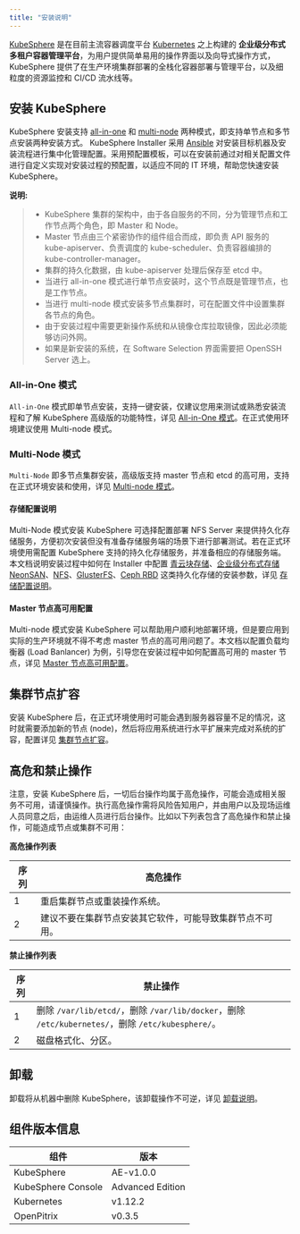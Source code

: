 ```yaml
---
title: "安装说明"
---
```


[KubeSphere](https://kubesphere.io) 是在目前主流容器调度平台 [Kubernetes](https://kubernetes.io) 之上构建的 **企业级分布式多租户容器管理平台**，为用户提供简单易用的操作界面以及向导式操作方式，KubeSphere 提供了在生产环境集群部署的全栈化容器部署与管理平台，以及细粒度的资源监控和 CI/CD 流水线等。

## 安装 KubeSphere

KubeSphere 安装支持 [all-in-one](../all-in-one) 和 [multi-node](../multi-node) 两种模式，即支持单节点和多节点安装两种安装方式。 KubeSphere Installer 采用 [Ansible](https://www.ansible.com/) 对安装目标机器及安装流程进行集中化管理配置。采用预配置模板，可以在安装前通过对相关配置文件进行自定义实现对安装过程的预配置，以适应不同的 IT 环境，帮助您快速安装 KubeSphere。

**说明:**

> - KubeSphere 集群的架构中，由于各自服务的不同，分为管理节点和工作节点两个角色，即 Master 和 Node。
> - Master 节点由三个紧密协作的组件组合而成，即负责 API 服务的 kube-apiserver、负责调度的 kube-scheduler、负责容器编排的 kube-controller-manager。
> - 集群的持久化数据，由 kube-apiserver 处理后保存至 etcd 中。
> - 当进行 all-in-one 模式进行单节点安装时，这个节点既是管理节点，也是工作节点。
> - 当进行 multi-node 模式安装多节点集群时，可在配置文件中设置集群各节点的角色。
> - 由于安装过程中需要更新操作系统和从镜像仓库拉取镜像，因此必须能够访问外网。
> - 如果是新安装的系统，在 Software Selection 界面需要把 OpenSSH Server 选上。

### All-in-One 模式

`All-in-One` 模式即单节点安装，支持一键安装，仅建议您用来测试或熟悉安装流程和了解 KubeSphere 高级版的功能特性，详见 [All-in-One 模式](../all-in-one)。在正式使用环境建议使用 Multi-node 模式。

### Multi-Node 模式

`Multi-Node` 即多节点集群安装，高级版支持 master 节点和 etcd 的高可用，支持在正式环境安装和使用，详见 [Multi-node 模式](../multi-node)。

#### 存储配置说明

Multi-Node 模式安装 KubeSphere 可选择配置部署 NFS Server 来提供持久化存储服务，方便初次安装但没有准备存储服务端的场景下进行部署测试。若在正式环境使用需配置 KubeSphere 支持的持久化存储服务，并准备相应的存储服务端。本文档说明安装过程中如何在 Installer 中配置 [青云块存储](https://docs.qingcloud.com/product/storage/volume/)、[企业级分布式存储 NeonSAN](https://docs.qingcloud.com/product/storage/volume/super_high_performance_shared_volume/)、[NFS](https://kubernetes.io/docs/concepts/storage/volumes/#nfs)、[GlusterFS](https://www.gluster.org/)、[Ceph RBD](https://ceph.com/) 这类持久化存储的安装参数，详见 [存储配置说明](../storage-configuration)。

#### Master 节点高可用配置

Multi-node 模式安装 KubeSphere 可以帮助用户顺利地部署环境，但是要应用到实际的生产环境就不得不考虑 master 节点的高可用问题了。本文档以配置负载均衡器 (Load Banlancer) 为例，引导您在安装过程中如何配置高可用的 master 节点，详见 [Master 节点高可用配置](../master-ha)。

## 集群节点扩容

安装 KubeSphere 后，在正式环境使用时可能会遇到服务器容量不足的情况，这时就需要添加新的节点 (node)，然后将应用系统进行水平扩展来完成对系统的扩容，配置详见 [集群节点扩容](../add-nodes)。

## 高危和禁止操作

注意，安装 KubeSphere 后，一切后台操作均属于高危操作，可能会造成相关服务不可用，请谨慎操作。执行高危操作需将风险告知用户，并由用户以及现场运维人员同意之后，由运维人员进行后台操作。比如以下列表包含了高危操作和禁止操作，可能造成节点或集群不可用：

**高危操作列表**

| 序列 | 高危操作|
|---|---|
| 1 |重启集群节点或重装操作系统。|
| 2 |建议不要在集群节点安装其它软件，可能导致集群节点不可用。|

**禁止操作列表**

| 序列 | 禁止操作|
|---|---|
| 1 |删除 `/var/lib/etcd/`，删除 `/var/lib/docker`，删除 `/etc/kubernetes/`，删除 `/etc/kubesphere/`。 |
| 2 |磁盘格式化、分区。|



## 卸载

卸载将从机器中删除 KubeSphere，该卸载操作不可逆，详见 [卸载说明](../uninstall)。

## 组件版本信息

|  组件 |  版本 |
|---|---|
|KubeSphere| AE-v1.0.0|
|KubeSphere Console| Advanced Edition |
|Kubernetes| v1.12.2|
|OpenPitrix| v0.3.5|